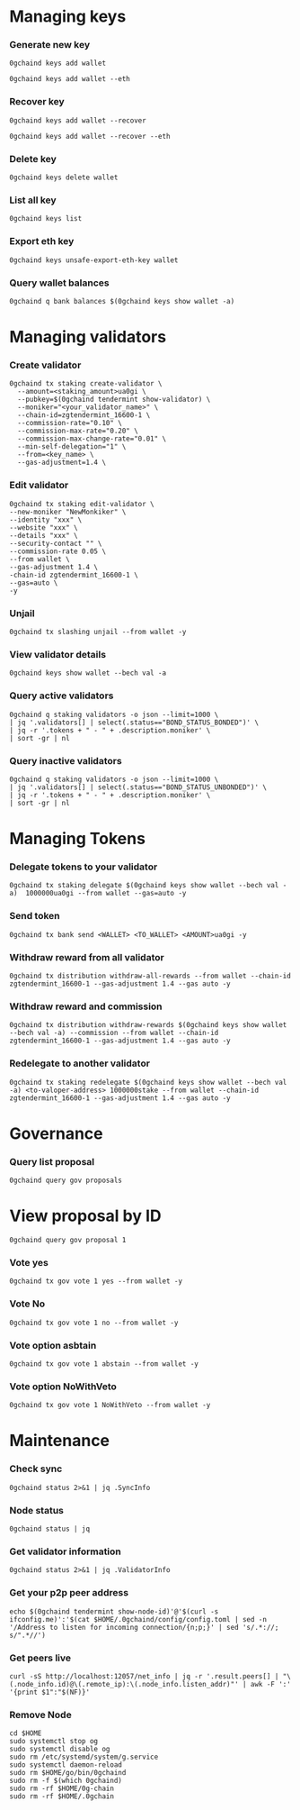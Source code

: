# Managing keys
### Generate new key
```
0gchaind keys add wallet
```
```
0gchaind keys add wallet --eth
```
### Recover key
  ```
0gchaind keys add wallet --recover
```
 ```
0gchaind keys add wallet --recover --eth
```
### Delete key
```
0gchaind keys delete wallet
```
### List all key
```
0gchaind keys list
```
### Export eth key
```
0gchaind keys unsafe-export-eth-key wallet
```
### Query wallet balances
```
0gchaind q bank balances $(0gchaind keys show wallet -a)
```
# Managing validators
### Create validator
```
0gchaind tx staking create-validator \
  --amount=<staking_amount>ua0gi \
  --pubkey=$(0gchaind tendermint show-validator) \
  --moniker="<your_validator_name>" \
  --chain-id=zgtendermint_16600-1 \
  --commission-rate="0.10" \
  --commission-max-rate="0.20" \
  --commission-max-change-rate="0.01" \
  --min-self-delegation="1" \
  --from=<key_name> \
  --gas-adjustment=1.4 \
```
### Edit validator
```
0gchaind tx staking edit-validator \
--new-moniker "NewMonkiker" \
--identity "xxx" \
--website "xxx" \
--details "xxx" \
--security-contact "" \
--commission-rate 0.05 \
--from wallet \
--gas-adjustment 1.4 \
-chain-id zgtendermint_16600-1 \
--gas=auto \
-y
```
### Unjail
```
0gchaind tx slashing unjail --from wallet -y
```
### View validator details
```
0gchaind keys show wallet --bech val -a
```
### Query active validators
```
0gchaind q staking validators -o json --limit=1000 \
| jq '.validators[] | select(.status=="BOND_STATUS_BONDED")' \
| jq -r '.tokens + " - " + .description.moniker' \
| sort -gr | nl
```
### Query inactive validators
```
0gchaind q staking validators -o json --limit=1000 \
| jq '.validators[] | select(.status=="BOND_STATUS_UNBONDED")' \
| jq -r '.tokens + " - " + .description.moniker' \
| sort -gr | nl
```
# Managing Tokens
### Delegate tokens to your validator
```
0gchaind tx staking delegate $(0gchaind keys show wallet --bech val -a)  1000000ua0gi --from wallet --gas=auto -y
```
### Send token
```
0gchaind tx bank send <WALLET> <TO_WALLET> <AMOUNT>ua0gi -y
```
### Withdraw reward from all validator
```
0gchaind tx distribution withdraw-all-rewards --from wallet --chain-id zgtendermint_16600-1 --gas-adjustment 1.4 --gas auto -y
```
### Withdraw reward and commission
```
0gchaind tx distribution withdraw-rewards $(0gchaind keys show wallet --bech val -a) --commission --from wallet --chain-id zgtendermint_16600-1 --gas-adjustment 1.4 --gas auto -y
```
### Redelegate to another validator
```
0gchaind tx staking redelegate $(0gchaind keys show wallet --bech val -a) <to-valoper-address> 1000000stake --from wallet --chain-id zgtendermint_16600-1 --gas-adjustment 1.4 --gas auto -y
```
# Governance
### Query list proposal
```
0gchaind query gov proposals
```
# View proposal by ID
```
0gchaind query gov proposal 1
```
### Vote yes
```
0gchaind tx gov vote 1 yes --from wallet -y
```
### Vote No
```
0gchaind tx gov vote 1 no --from wallet -y
```
### Vote option asbtain
```
0gchaind tx gov vote 1 abstain --from wallet -y
```
### Vote option NoWithVeto
```
0gchaind tx gov vote 1 NoWithVeto --from wallet -y
```
# Maintenance
### Check sync
```
0gchaind status 2>&1 | jq .SyncInfo
```
### Node status
```
0gchaind status | jq
```
### Get validator information
```
0gchaind status 2>&1 | jq .ValidatorInfo
```
### Get your p2p peer address
```
echo $(0gchaind tendermint show-node-id)'@'$(curl -s ifconfig.me)':'$(cat $HOME/.0gchaind/config/config.toml | sed -n '/Address to listen for incoming connection/{n;p;}' | sed 's/.*://; s/".*//')
```
### Get peers live
```
curl -sS http://localhost:12057/net_info | jq -r '.result.peers[] | "\(.node_info.id)@\(.remote_ip):\(.node_info.listen_addr)"' | awk -F ':' '{print $1":"$(NF)}'
```
### Remove Node
```
cd $HOME
sudo systemctl stop og
sudo systemctl disable og
sudo rm /etc/systemd/system/g.service
sudo systemctl daemon-reload
sudo rm $HOME/go/bin/0gchaind
sudo rm -f $(which 0gchaind)
sudo rm -rf $HOME/0g-chain
sudo rm -rf $HOME/.0gchain
```
